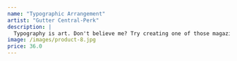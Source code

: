 ```yaml
---
name: "Typographic Arrangement"
artist: "Gutter Central-Perk"
description: |
  Typography is art. Don't believe me? Try creating one of those magazine type cutout collages, you'll be hooked on how beautiful the letter shapes are.
image: /images/product-8.jpg
price: 36.0
---
```

